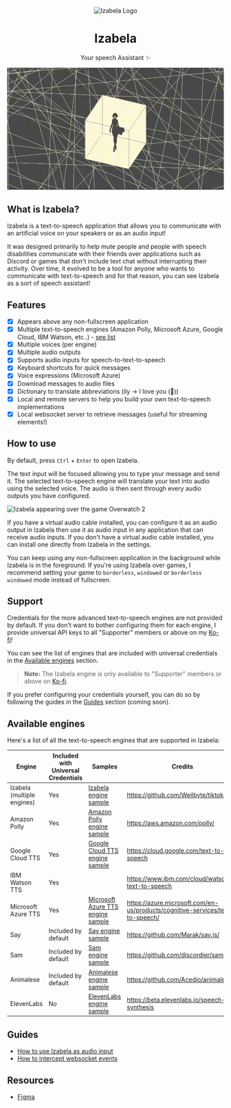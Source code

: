 <p align="center">
    <img alt="Izabela Logo" src="https://raw.githubusercontent.com/nature-heart-software/izabela/dev/apps/app/build/icons/64x64.png" width="64" height="64">
</p>

<h1 align="center">
  Izabela
</h1>

<p align="center">
  Your speech Assistant ✨
</p>

<p align="center">
    <img alt="Izabela Example" src="https://github.com/nature-heart-software/izabela/blob/dev/assets/izabela-example.gif?raw=true">
</p>

## What is Izabela?

Izabela is a text-to-speech application that allows you to communicate with an artificial voice on your speakers or
as an audio input!

It was designed primarily to help mute people and people with speech disabilities communicate with their friends over
applications such as Discord or games that don't include text chat without interrupting their activity. Over time, it
evolved to be a tool for anyone
who wants to communicate with text-to-speech and for that reason, you can see Izabela as a sort of speech assistant!

## Features

- [x] Appears above any non-fullscreen application
- [x] Multiple text-to-speech engines (Amazon Polly, Microsoft Azure, Google Cloud, IBM Watson,
  etc..) - [see list](#available-engines)
- [x] Multiple voices (per engine)
- [x] Multiple audio outputs
- [x] Supports audio inputs for speech-to-text-to-speech
- [x] Keyboard shortcuts for quick messages
- [x] Voice expressions (Microsoft Azure)
- [x] Download messages to audio files
- [x] Dictionary to translate abbreviations (ily -> I love you (💖))
- [x] Local and remote servers to help you build your own text-to-speech implementations
- [x] Local websocket server to retrieve messages (useful for streaming elements!)

## How to use

By default, press `Ctrl` + `Enter` to open Izabela.

The text input will be focused allowing you to type your message and send it. The selected text-to-speech engine will
translate your text into audio using the selected voice. The audio is then sent through every audio outputs you have
configured.

<img src="https://github.com/nature-heart-software/izabela/blob/dev/assets/wuriko-clip.gif?raw=true" alt="Izabela appearing over the game Overwatch 2"/>

If you have a virtual audio cable installed, you can configure it as an audio output in Izabela then use it as audio
input in any application that can receive audio inputs. If you don't have a virtual audio cable installed,
you can install one directly from Izabela in the settings.

You can keep using any non-fullscreen application in the background while Izabela is in the foreground. If you're
using Izabela over games, I recommend setting your game to `borderless`, `windowed` or `borderless windowed` mode
instead of
fullscreen.

## Support

Credentials for the more advanced text-to-speech engines are not provided by default. If you don't want to bother
configuring them for each engine, I provide universal
API keys to all "Supporter" members or above on my [Ko-fi](https://ko-fi.com/woowee/tiers)!

You can see the list of engines that are included with universal credentials in
the [Available engines](#available-engines) section.

> **Note:** The Izabela engine is only available to "Supporter" members or above
> on [Ko-fi](https://ko-fi.com/woowee/tiers).

If you prefer configuring your credentials yourself, you can do so by following the guides in the [Guides](#guides)
section (coming soon).

## Available engines

Here's a list of all the text-to-speech engines that are supported in Izabela:

| Engine                     | Included with Universal Credentials | Samples                                                                                                                                       | Credits                                                                       |
|----------------------------|-------------------------------------|-----------------------------------------------------------------------------------------------------------------------------------------------|-------------------------------------------------------------------------------|
| Izabela (multiple engines) | Yes                                 | [Izabela engine sample](https://github.com/nature-heart-software/izabela/blob/dev/assets/izabela-sample.mp3?raw=true)                         | https://github.com/Weilbyte/tiktok-tts                                        |
| Amazon Polly               | Yes                                 | [Amazon Polly engine sample](https://github.com/nature-heart-software/izabela/blob/dev/assets/amazon-polly-sample.mp3?raw=true)               | https://aws.amazon.com/polly/                                                 |
| Google Cloud TTS           | Yes                                 | [Google Cloud TTS engine sample](https://github.com/nature-heart-software/izabela/blob/dev/assets/google-cloud-tts-sample.mp3?raw=true)       | https://cloud.google.com/text-to-speech                                       |
| IBM Watson TTS             | Yes                                 |                                                                                                                                               | https://www.ibm.com/cloud/watson-text-to-speech                               |
| Microsoft Azure TTS        | Yes                                 | [Microsoft Azure TTS engine sample](https://github.com/nature-heart-software/izabela/blob/dev/assets/microsoft-azure-tts-sample.mp3?raw=true) | https://azure.microsoft.com/en-us/products/cognitive-services/text-to-speech/ |
| Say                        | Included by default                 | [Say engine sample](https://github.com/nature-heart-software/izabela/blob/dev/assets/say-sample.mp3?raw=true)                                 | https://github.com/Marak/say.js/                                              |
| Sam                        | Included by default                 | [Sam engine sample](https://github.com/nature-heart-software/izabela/blob/dev/assets/sam-sample.mp3?raw=true)                                 | https://github.com/discordier/sam                                             |
| Animalese                  | Included by default                 | [Animalese engine sample](https://github.com/nature-heart-software/izabela/blob/dev/assets/animalese-sample.wav?raw=true)                     | https://github.com/Acedio/animalese.js                                        |
| ElevenLabs                 | No                                  | [ElevenLabs engine sample](https://github.com/nature-heart-software/izabela/blob/dev/assets/elevenlabs-sample.mp3?raw=true)                   | https://beta.elevenlabs.io/speech-synthesis                                   |

## Guides

- [How to use Izabela as audio input](https://github.com/nature-heart-software/izabela/blob/dev/guides/onboarding/how-to-use-as-audio-input.md)
- [How to intercept websocket events](https://github.com/nature-heart-software/izabela/blob/dev/guides/onboarding/how-to-intercept-websocket-events.md)

## Resources

- [Figma](https://www.figma.com/proto/U4A6IwSY8T4W2tm2agW92S/Izabela-v1.0.0?node-id=103%3A4&scaling=min-zoom&page-id=103%3A3&starting-point-node-id=103%3A4)
